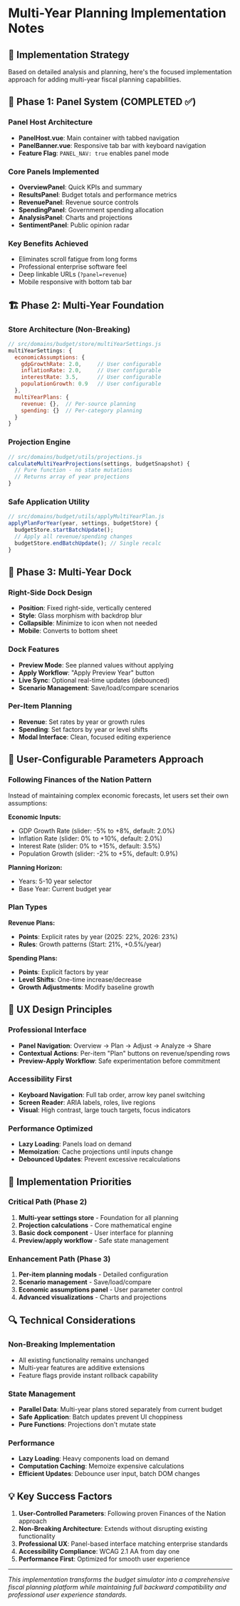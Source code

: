# Multi-Year Planning Implementation Notes

## 🎯 Implementation Strategy

Based on detailed analysis and planning, here's the focused implementation approach for adding multi-year fiscal planning capabilities.

## 🔧 Phase 1: Panel System (COMPLETED ✅)

### **Panel Host Architecture**
- **PanelHost.vue**: Main container with tabbed navigation
- **PanelBanner.vue**: Responsive tab bar with keyboard navigation
- **Feature Flag**: `PANEL_NAV: true` enables panel mode

### **Core Panels Implemented**
- **OverviewPanel**: Quick KPIs and summary
- **ResultsPanel**: Budget totals and performance metrics
- **RevenuePanel**: Revenue source controls
- **SpendingPanel**: Government spending allocation
- **AnalysisPanel**: Charts and projections
- **SentimentPanel**: Public opinion radar

### **Key Benefits Achieved**
- Eliminates scroll fatigue from long forms
- Professional enterprise software feel
- Deep linkable URLs (`?panel=revenue`)
- Mobile responsive with bottom tab bar

## 🏗️ Phase 2: Multi-Year Foundation

### **Store Architecture (Non-Breaking)**
```javascript
// src/domains/budget/store/multiYearSettings.js
multiYearSettings: {
  economicAssumptions: {
    gdpGrowthRate: 2.0,     // User configurable
    inflationRate: 2.0,     // User configurable
    interestRate: 3.5,      // User configurable
    populationGrowth: 0.9   // User configurable
  },
  multiYearPlans: {
    revenue: {},  // Per-source planning
    spending: {}  // Per-category planning
  }
}
```

### **Projection Engine**
```javascript
// src/domains/budget/utils/projections.js
calculateMultiYearProjections(settings, budgetSnapshot) {
  // Pure function - no state mutations
  // Returns array of year projections
}
```

### **Safe Application Utility**
```javascript
// src/domains/budget/utils/applyMultiYearPlan.js
applyPlanForYear(year, settings, budgetStore) {
  budgetStore.startBatchUpdate();
  // Apply all revenue/spending changes
  budgetStore.endBatchUpdate(); // Single recalc
}
```

## 🎨 Phase 3: Multi-Year Dock

### **Right-Side Dock Design**
- **Position**: Fixed right-side, vertically centered
- **Style**: Glass morphism with backdrop blur
- **Collapsible**: Minimize to icon when not needed
- **Mobile**: Converts to bottom sheet

### **Dock Features**
- **Preview Mode**: See planned values without applying
- **Apply Workflow**: "Apply Preview Year" button
- **Live Sync**: Optional real-time updates (debounced)
- **Scenario Management**: Save/load/compare scenarios

### **Per-Item Planning**
- **Revenue**: Set rates by year or growth rules
- **Spending**: Set factors by year or level shifts
- **Modal Interface**: Clean, focused editing experience

## 🔄 User-Configurable Parameters Approach

### **Following Finances of the Nation Pattern**
Instead of maintaining complex economic forecasts, let users set their own assumptions:

**Economic Inputs:**
- GDP Growth Rate (slider: -5% to +8%, default: 2.0%)
- Inflation Rate (slider: 0% to +10%, default: 2.0%)
- Interest Rate (slider: 0% to +15%, default: 3.5%)
- Population Growth (slider: -2% to +5%, default: 0.9%)

**Planning Horizon:**
- Years: 5-10 year selector
- Base Year: Current budget year

### **Plan Types**
**Revenue Plans:**
- **Points**: Explicit rates by year (2025: 22%, 2026: 23%)
- **Rules**: Growth patterns (Start: 21%, +0.5%/year)

**Spending Plans:**
- **Points**: Explicit factors by year
- **Level Shifts**: One-time increase/decrease
- **Growth Adjustments**: Modify baseline growth

## 🎯 UX Design Principles

### **Professional Interface**
- **Panel Navigation**: Overview → Plan → Adjust → Analyze → Share
- **Contextual Actions**: Per-item "Plan" buttons on revenue/spending rows
- **Preview-Apply Workflow**: Safe experimentation before commitment

### **Accessibility First**
- **Keyboard Navigation**: Full tab order, arrow key panel switching
- **Screen Reader**: ARIA labels, roles, live regions
- **Visual**: High contrast, large touch targets, focus indicators

### **Performance Optimized**
- **Lazy Loading**: Panels load on demand
- **Memoization**: Cache projections until inputs change
- **Debounced Updates**: Prevent excessive recalculations

## 🚀 Implementation Priorities

### **Critical Path (Phase 2)**
1. **Multi-year settings store** - Foundation for all planning
2. **Projection calculations** - Core mathematical engine
3. **Basic dock component** - User interface for planning
4. **Preview/apply workflow** - Safe state management

### **Enhancement Path (Phase 3)**
1. **Per-item planning modals** - Detailed configuration
2. **Scenario management** - Save/load/compare
3. **Economic assumptions panel** - User parameter control
4. **Advanced visualizations** - Charts and projections

## 🔍 Technical Considerations

### **Non-Breaking Implementation**
- All existing functionality remains unchanged
- Multi-year features are additive extensions
- Feature flags provide instant rollback capability

### **State Management**
- **Parallel Data**: Multi-year plans stored separately from current budget
- **Safe Application**: Batch updates prevent UI choppiness  
- **Pure Functions**: Projections don't mutate state

### **Performance**
- **Lazy Loading**: Heavy components load on demand
- **Computation Caching**: Memoize expensive calculations
- **Efficient Updates**: Debounce user input, batch DOM changes

## 💡 Key Success Factors

1. **User-Controlled Parameters**: Following proven Finances of the Nation approach
2. **Non-Breaking Architecture**: Extends without disrupting existing functionality
3. **Professional UX**: Panel-based interface matching enterprise standards
4. **Accessibility Compliance**: WCAG 2.1 AA from day one
5. **Performance First**: Optimized for smooth user experience

---

*This implementation transforms the budget simulator into a comprehensive fiscal planning platform while maintaining full backward compatibility and professional user experience standards.*
